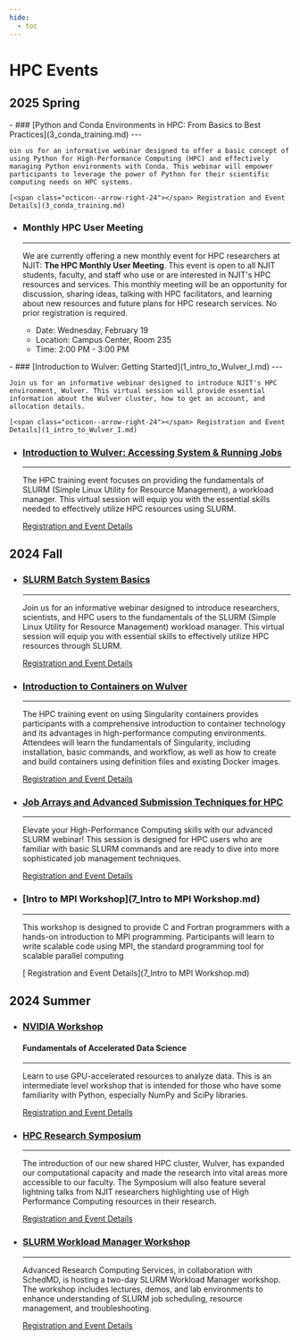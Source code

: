 ```yaml
---
hide:
  - toc
---
```



# HPC Events

## 2025 Spring
<div class="grid cards" markdown>
-   ### [Python and Conda Environments in HPC: From Basics to Best Practices](3_conda_training.md)
    ---

    oin us for an informative webinar designed to offer a basic concept of using Python for High-Performance Computing (HPC) and effectively managing Python environments with Conda. This webinar will empower participants to leverage the power of Python for their scientific computing needs on HPC systems.

    [<span class="octicon--arrow-right-24"></span> Registration and Event Details](3_conda_training.md)

</div>
<div class="grid cards" markdown>

-    ### Monthly HPC User Meeting
     ---
     We are currently offering a new monthly event for HPC researchers at NJIT: **The HPC Monthly User Meeting**. This event is open to all NJIT students, faculty, and staff who use or are interested in NJIT's HPC resources and services. This monthly meeting will be an opportunity for discussion, sharing ideas, talking with HPC facilitators, and learning about new resources and future plans for HPC research services. No prior registration is required.
        
     - Date: Wednesday, February 19
     - Location: Campus Center, Room 235
     - Time: 2:00 PM - 3:00 PM
</div>

<div class="grid cards" markdown>
-   ### [Introduction to Wulver: Getting Started](1_intro_to_Wulver_I.md)
    ---

    Join us for an informative webinar designed to introduce NJIT's HPC environment, Wulver. This virtual session will provide essential information about the Wulver cluster, how to get an account, and allocation details.

    [<span class="octicon--arrow-right-24"></span> Registration and Event Details](1_intro_to_Wulver_I.md)

</div>
<div class="grid cards" markdown>

-   ### [Introduction to Wulver: Accessing System & Running Jobs](2_intro_to_Wulver_II.md)

    ---

    The HPC training event focuses on providing the fundamentals of SLURM (Simple Linux Utility for Resource Management), a workload manager. This virtual session will equip you with the essential skills needed to effectively utilize HPC resources using SLURM.

    [<span class="octicon--arrow-right-24"></span> Registration and Event Details](2_intro_to_Wulver_II.md)

</div>

## 2024 Fall

<div class="grid cards" markdown>


-   ### [SLURM Batch System Basics](1_slurm.md)
    ---

    Join us for an informative webinar designed to introduce researchers, scientists, and HPC users to the fundamentals of the SLURM (Simple Linux Utility for Resource Management) workload manager. This virtual  session will equip you with essential skills to effectively utilize HPC resources through SLURM.

    [<span class="octicon--arrow-right-24"></span> Registration and Event Details](1_slurm.md)

</div>
<div class="grid cards" markdown>

-   ### [Introduction to Containers on Wulver](2_containers.md)

    ---

    The HPC training event on using Singularity containers provides participants with a comprehensive introduction to container technology and its advantages in high-performance computing environments. Attendees will learn the fundamentals of Singularity, including installation, basic commands, and workflow, as well as how to create and build containers using definition files and existing Docker images.

    [<span class="octicon--arrow-right-24"></span> Registration and Event Details](2_containers.md)

</div>
<div class="grid cards" markdown>

-   ### [Job Arrays and Advanced Submission Techniques for HPC](3_slurm_advanced.md)

    ---

    Elevate your High-Performance Computing skills with our advanced SLURM webinar! This session is designed for HPC users who are familiar with basic SLURM commands and are ready to dive into more sophisticated job management techniques.

    [<span class="octicon--arrow-right-24"></span> Registration and Event Details](3_slurm_advanced.md)
</div>
<div class="grid cards" markdown>

-   ### [Intro to MPI Workshop](7_Intro to MPI Workshop.md)

    ---
    This workshop is designed to provide C and Fortran programmers with a hands-on introduction to MPI programming. Participants will learn to write scalable code using MPI, the standard programming tool for scalable parallel computing

    [<span class="octicon--arrow-right-24"></span> Registration and Event Details](7_Intro to MPI Workshop.md)
</div>


## 2024 Summer


<div class="grid cards" markdown>


-   ### [NVIDIA Workshop](4_nvidia.md)
    #### Fundamentals of Accelerated Data Science
    ---

    Learn to use GPU-accelerated resources to analyze data. This is an intermediate level workshop that is intended for those who have some familiarity with Python, especially NumPy and SciPy libraries.

    [<span class="octicon--arrow-right-24"></span> Registration and Event Details](4_nvidia.md)

</div>
<div class="grid cards" markdown>

-   ### [HPC Research Symposium](5_symposium.md)

    ---

    The introduction of our new shared HPC cluster, Wulver, has expanded our computational capacity and made the research into vital areas more accessible to our faculty. The Symposium will also feature several lightning talks from NJIT researchers highlighting use of High Performance Computing resources in their research.

    [<span class="octicon--arrow-right-24"></span> Registration and Event Details](5_symposium.md)

</div>
<div class="grid cards" markdown>

-   ### [SLURM Workload Manager Workshop](6_slurm_workshop.md)

    ---

    Advanced Research Computing Services, in collaboration with SchedMD, is hosting a two-day SLURM Workload Manager workshop. The workshop includes lectures, demos, and lab environments to enhance understanding of SLURM job scheduling, resource management, and troubleshooting.

    [<span class="octicon--arrow-right-24"></span> Registration and Event Details](6_slurm_workshop.md)
</div>

